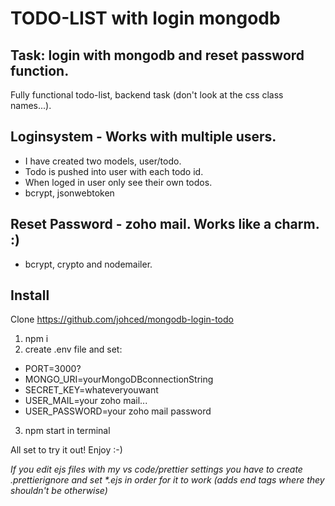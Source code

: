 # TODO-LIST with login mongodb

## Task: login with mongodb and reset password function.

Fully functional todo-list, backend task (don't look at the css class names...).

## Loginsystem - Works with multiple users.

- I have created two models, user/todo.
- Todo is pushed into user with each todo id.
- When loged in user only see their own todos.
- bcrypt, jsonwebtoken

## Reset Password - zoho mail. Works like a charm. :)

- bcrypt, crypto and nodemailer.

## Install

Clone https://github.com/johced/mongodb-login-todo

1. npm i
2. create .env file and set:
  - PORT=3000?
  - MONGO_URI=yourMongoDBconnectionString
  - SECRET_KEY=whateveryouwant
  - USER_MAIL=your zoho mail...
  - USER_PASSWORD=your zoho mail password
3. npm start in terminal

All set to try it out! Enjoy :-)


*If you edit ejs files with my vs code/prettier settings you have to create .prettierignore and set \*.ejs in order for it to work (adds end tags where they shouldn't be otherwise)*
